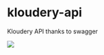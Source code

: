 # kloudery-api
Kloudery API thanks to swagger


<a target="_blank" href="https://imageshack.com/i/pnmzKeL3p"><img src="http://imagizer.imageshack.us/v2/xq90/923/mzKeL3.png" border="0"></a>

